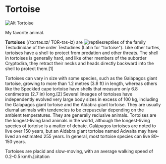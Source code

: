 # Tortoise

![Alt Tortoise](https://thumbs.dreamstime.com/b/adorable-baby-tortoise-walking-sand-warm-sunlight-close-up-view-small-sandy-path-focus-golden-light-340766742.jpg?w=768)

My favorite animal. 

**Tortoises** (/ˈtɔːrtəs.ɪz/ TOR-təs-iz) are ![reptiles](https://en.wikipedia.org/wiki/Reptiles)reptiles of the family Testudinidae of the order Testudines (Latin for "tortoise"). Like other turtles, tortoises have a shell to protect from predation and other threats. The shell in tortoises is generally hard, and like other members of the suborder Cryptodira, they retract their necks and heads directly backward into the shell to protect them.[1]

Tortoises can vary in size with some species, such as the Galápagos giant tortoise, growing to more than 1.2 metres (3.9 ft) in length, whereas others like the Speckled cape tortoise have shells that measure only 6.8 centimetres (2.7 in) long.[2] Several lineages of tortoises have independently evolved very large body sizes in excess of 100 kg, including the Galapagos giant tortoise and the Aldabra giant tortoise. They are usually diurnal animals with tendencies to be crepuscular depending on the ambient temperatures. They are generally reclusive animals. Tortoises are the longest-living land animals in the world, although the longest-living species of tortoise is a matter of debate. Galápagos tortoises are noted to live over 150 years, but an Aldabra giant tortoise named Adwaita may have lived an estimated 255 years. In general, most tortoise species can live 80–150 years.

Tortoises are placid and slow-moving, with an average walking speed of 0.2–0.5 km/h.[citation
